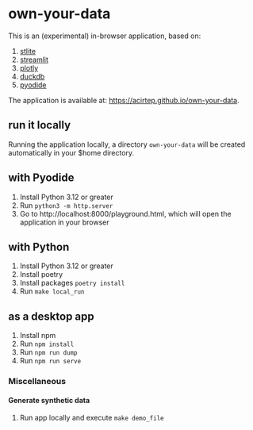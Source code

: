 # own-your-data

This is an (experimental) in-browser application, based on:
1. [stlite](https://github.com/whitphx/stlite)
2. [streamlit](https://streamlit.io/)
3. [plotly](https://plotly.com/)
4. [duckdb](https://duckdb.org/)
5. [pyodide](https://pyodide.org/en/stable/)

The application is available at: https://acirtep.github.io/own-your-data.


## run it locally

Running the application locally, a directory `own-your-data` will be created automatically in your $home directory.

## with Pyodide
1. Install Python 3.12 or greater
2. Run `python3 -m http.server`
3. Go to http://localhost:8000/playground.html, which will open the application in your browser

## with Python
1. Install Python 3.12 or greater
2. Install poetry
3. Install packages `poetry install`
4. Run `make local_run`

## as a desktop app
1. Install npm
2. Run `npm install`
3. Run `npm run dump`
4. Run `npm run serve`

### Miscellaneous

#### Generate synthetic data
1. Run app locally and execute `make demo_file`